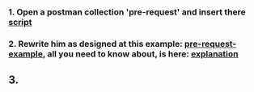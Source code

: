 ### 1. Open a postman collection 'pre-request' and insert there [script](../scripts/pre.js)

### 2. Rewrite him as designed at this example: [pre-request-example](../examples/preRequestExample.js), all you need to know about, is here: [explanation](../guids/pre-request.md)

## 3. 